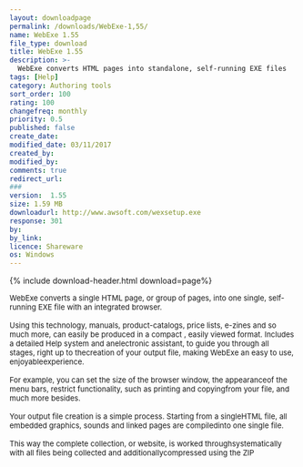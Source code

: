 ```yaml
---
layout: downloadpage
permalink: /downloads/WebExe-1,55/
name: WebExe 1.55
file_type: download
title: WebExe 1.55
description: >-
  WebExe converts HTML pages into standalone, self-running EXE files
tags: [Help]
category: Authoring tools
sort_order: 100
rating: 100
changefreq: monthly
priority: 0.5
published: false
create_date:
modified_date: 03/11/2017
created_by:
modified_by:
comments: true
redirect_url:
###
version:  1.55
size: 1.59 MB
downloadurl: http://www.awsoft.com/wexsetup.exe
response: 301
by:
by_link:
licence: Shareware
os: Windows
---
```


{% include download-header.html download=page%}

<p style="fix-download-text !important">
<p><font size="2"><p>WebExe converts a single HTML page, or group of pages, into one single, self-running EXE file with an integrated browser. <br />
<br />
Using this technology, manuals, product-catalogs, price lists, e-zines and so much more, can easily be produced in a compact , easily viewed format. Includes a detailed Help system and anelectronic assistant, to guide you through all stages, right up to thecreation of your output file, making WebExe an easy to use, enjoyableexperience. <br />
<br />
For example, you can set the size of the browser window, the appearanceof the menu bars, restrict functionality, such as printing and copyingfrom your file, and much more besides. <br />
<br />
Your output file creation is a simple process. Starting from a singleHTML file, all embedded graphics, sounds and linked pages are compiledinto one single file. <br />
<br />
This way the complete collection, or website, is worked throughsystematically with all files being collected and additionallycompressed using the ZIP</p></p></p>
